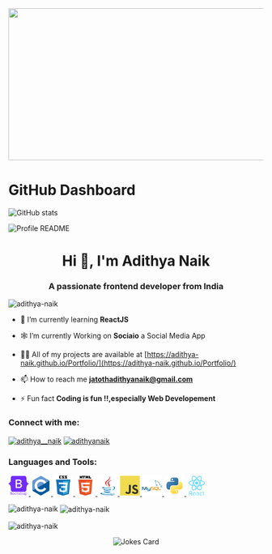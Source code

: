 <div align="center">
  <img src="https://media.giphy.com/media/dWesBcTLavkZuG35MI/giphy.gif" width="600" height="300"/>
</div>

# GitHub Dashboard

![GitHub stats](https://github-readme-stats.vercel.app/api?username=adithya-naik&show_icons=true)

![Profile README](https://github-profile-readme.vercel.app/api?username=adithya-naik)



<h1 align="center">Hi 👋, I'm Adithya Naik</h1>
<h3 align="center">A passionate frontend developer from India</h3>

<p align="left"> <img src="https://komarev.com/ghpvc/?username=adithya-naik&label=Profile%20views&color=0e75b6&style=flat" alt="adithya-naik" /> </p>
<!---
- 🔭 I’m currently working on **Social Media App**
--->

- 🌱 I’m currently learning **ReactJS**
  
- 🕸️ I’m currently Working on  **Sociaio** a Social Media App

- 👨‍💻 All of my projects are available at [https://adithya-naik.github.io/Portfolio/](https://adithya-naik.github.io/Portfolio/)

- 📫 How to reach me **jatothadithyanaik@gmail.com**

- ⚡ Fun fact **Coding is fun !!,especially Web Developement**

<h3 align="left">Connect with me:</h3>
<p align="left">
<a href="https://twitter.com/adithya__naik" target="blank"><img align="center" src="https://raw.githubusercontent.com/rahuldkjain/github-profile-readme-generator/master/src/images/icons/Social/twitter.svg" alt="adithya__naik" height="30" width="40" /></a>
<a href="https://linkedin.com/in/adithyanaik" target="blank"><img align="center" src="https://raw.githubusercontent.com/rahuldkjain/github-profile-readme-generator/master/src/images/icons/Social/linked-in-alt.svg" alt="adithyanaik" height="30" width="40" /></a>
</p>

<h3 align="left">Languages and Tools:</h3>
<p align="left"> <a href="https://getbootstrap.com" target="_blank" rel="noreferrer"> <img src="https://raw.githubusercontent.com/devicons/devicon/master/icons/bootstrap/bootstrap-plain-wordmark.svg" alt="bootstrap" width="40" height="40"/> </a> <a href="https://www.cprogramming.com/" target="_blank" rel="noreferrer"> <img src="https://raw.githubusercontent.com/devicons/devicon/master/icons/c/c-original.svg" alt="c" width="40" height="40"/> </a> <a href="https://www.w3schools.com/css/" target="_blank" rel="noreferrer"> <img src="https://raw.githubusercontent.com/devicons/devicon/master/icons/css3/css3-original-wordmark.svg" alt="css3" width="40" height="40"/> </a> <a href="https://www.w3.org/html/" target="_blank" rel="noreferrer"> <img src="https://raw.githubusercontent.com/devicons/devicon/master/icons/html5/html5-original-wordmark.svg" alt="html5" width="40" height="40"/> </a> <a href="https://www.java.com" target="_blank" rel="noreferrer"> <img src="https://raw.githubusercontent.com/devicons/devicon/master/icons/java/java-original.svg" alt="java" width="40" height="40"/> </a> <a href="https://developer.mozilla.org/en-US/docs/Web/JavaScript" target="_blank" rel="noreferrer"> <img src="https://raw.githubusercontent.com/devicons/devicon/master/icons/javascript/javascript-original.svg" alt="javascript" width="40" height="40"/> </a> <a href="https://www.mysql.com/" target="_blank" rel="noreferrer"> <img src="https://raw.githubusercontent.com/devicons/devicon/master/icons/mysql/mysql-original-wordmark.svg" alt="mysql" width="40" height="40"/> </a> <a href="https://www.python.org" target="_blank" rel="noreferrer"> <img src="https://raw.githubusercontent.com/devicons/devicon/master/icons/python/python-original.svg" alt="python" width="40" height="40"/> </a> <a href="https://reactjs.org/" target="_blank" rel="noreferrer"> <img src="https://raw.githubusercontent.com/devicons/devicon/master/icons/react/react-original-wordmark.svg" alt="react" width="40" height="40"/> </a> </p>

<p><img align="left" src="https://github-readme-stats.vercel.app/api/top-langs?username=adithya-naik&show_icons=true&locale=en&layout=compact" alt="adithya-naik" /></p>

<p>&nbsp;<img align="center" src="https://github-readme-stats.vercel.app/api?username=adithya-naik&show_icons=true&locale=en" alt="adithya-naik" /></p>

<p><img align="center" src="https://github-readme-streak-stats.herokuapp.com/?user=adithya-naik&" alt="adithya-naik" /></p>

<p>
<!--   <summary>Click to see a random joke</summary> -->
  <div align="center">

  ![Jokes Card](https://readme-jokes.vercel.app/api?theme=light)

  </div>
</p>







<!---
adithya-naik/adithya-naik is a ✨ special ✨ repository because its `README.md` (this file) appears on your GitHub profile.
You can click the Preview link to take a look at your changes.
--->
